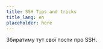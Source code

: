 ```yaml
---
title: SSH Tips and tricks
title_lang: en
placeholder: here
---
```


Збиратиму тут свої пости про SSH.

